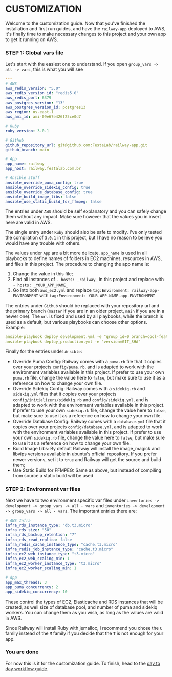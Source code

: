 # CUSTOMIZATION

Welcome to the customization guide. Now that you've finished the installation and first run guides, and have the `railway-app` deployed to AWS, it's finally time to make necessary changes to this project and your own app to get it running on AWS.

### STEP 1: Global vars file
Let's start with the easiest one to understand. If you open `group_vars -> all -> vars`, this is what you will see
```yaml
---
# AWS
aws_redis_version: "5.0"
aws_redis_version_id: "redis5.0"
aws_redis_port: 6379
aws_postgres_version: "13"
aws_postgres_version_id: postgres13
aws_region: us-east-1
aws_ami_id: ami-09e67e426f25ce0d7

# Ruby
ruby_version: 3.0.1

# Github
github_repository_url: git@github.com:FestaLab/railway-app.git
github_branch: main

# App
app_name: railway
app_host: railway.festalab.com.br

# Ansible stuff
ansible_override_puma_config: true
ansible_override_sidekiq_config: true
ansible_override_database_config: true
ansible_build_image_libs: false
ansible_use_static_build_for_ffmpeg: false
```

The entries under `AWS` should be self explanatory and you can safely change them without any impact. Make sure however that the values you in insert here are valid in AWS.

The single entry under `Ruby` should also be safe to modify. I've only tested the compilation of `3.0.1` in this project, but I have no reason to believe you would have any trouble with others.

The values under `App` are a bit more delicate. `app_name` is used in all playbooks to define names of folders in EC2 machines, resources in AWS, and files in this project. The procedure to changing the app name is:
1. Change the value in this file;
2. Find all instances of `- hosts: _railway_` in this project and replace with `- hosts: _YOUR_APP_NAME_`
3. Go into both `aws_ec2.yml` and replace `tag:Environment: railway-app-ENVIRONMENT` with `tag:Environment: YOUR-APP-NAME-app-ENVIRONMENT`

The entries under `Github` should be replaced with your repository url and the primary branch (`master` if you are in an older project, `main` if you are in a newer one). The `url` is fixed and used by all playbooks, while the branch is used as a default, but various playbooks can choose other options. Example:
```yaml
ansible-playbook deploy_development.yml -e "group_id=0 branch=cool-feature"
ansible-playbook deploy_production.yml -e "version=GIT_SHA"
```

Finally for the entries under `Ansible`:
- Override Puma Config: Railway comes with a `puma.rb` file that it copies over your projects `config/puma.rb`, and is adapted to work with the environment variables available in this project. If prefer to use your own `puma.rb` file, change the value here to `false`, but make sure to use it as a reference on how to change your own file.
- Override Sidekiq Config: Railway comes with a `sidekiq.rb` and `sidekiq.yml` files that it copies over your projects `config/initializers/sidekiq.rb` and `config/sidekiq.yml`, and is adapted to work with the environment variables available in this project. If prefer to use your own `sidekiq.rb` file, change the value here to `false`, but make sure to use it as a reference on how to change your own file.
- Override Database Config: Railway comes with a `database.yml` file that it copies over your projects `config/database.yml`, and is adapted to work with the environment variables available in this project. If prefer to use your own `sidekiq.rb` file, change the value here to `false`, but make sure to use it as a reference on how to change your own file.
- Build Image Libs: By default Railway will install the image_magick and libvips versions available in ubuntu's official repository. If you prefer newer versions, set it to `true` and Railway will get the source and build them;
- Use Static Build for FFMPEG: Same as above, but instead of compiling from source a static build will be used

### STEP 2: Environment var files
Next we have to two environment specific var files under `inventories -> development -> group_vars -> all - vars` and `inventories -> development -> group_vars -> all - vars`. The important entries there are:
```yaml
# AWS Infra
infra_rds_instance_type: "db.t3.micro"
infra_rds_size: "50"
infra_rds_backup_retention: "7"
infra_rds_read_replica: false
infra_redis_cache_instance_type: "cache.t3.micro"
infra_redis_job_instance_type: "cache.t3.micro"
infra_ec2_web_instance_type: "t3.micro"
infra_ec2_web_scaling_min: 1
infra_ec2_worker_instance_type: "t3.micro"
infra_ec2_worker_scaling_min: 1

# App
app_max_threads: 3
app_puma_concurrency: 2
app_sidekiq_concurrency: 10
```

These control the types of EC2, Elasticache and RDS instances that will be created, as well size of database pool, and number of puma and sidekiq workers. You can change them as you wish, as long as the values are valid in AWS.

Since Railway will install Ruby with jemalloc, I recommend you chose the `C` family instead of the `M` family if you decide that the `T` is not enough for your app.

### You are done
For now this is it for the customization guide. To finish, head to the [day to day workflow guide](https://github.com/FestaLab/railway/blob/main/docs/DAY_TO_DAY_WORKFLOW.MD).
